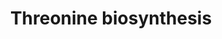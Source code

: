 ---
annotations:
- type: Pathway Ontology
  value: threonine biosynthetic pathway
authors:
- M.Braymer
- MaintBot
- Ddigles
- Egonw
- DeSl
- AlexanderPico
- Eweitz
description: 'Threonine biosynthesis as shown here covers the process of converting
  L-Aspartate into threonine. This pathway is regulated at multiple points by its
  end product, both via enzyme inhibition and attenuation. There is a three-step pathway
  that converts L-aspartate into homoserine. Two of the three enzymes that catalyze
  the first step in this pathway are bifunctional, also serving to catalyze the later
  step in the pathway. Homoserine feeds into biosynthetic pathways for both threonine
  and methionine. Fittingly, this pathway is regulated by the outputs of both of those
  pathways. SOURCE: SGD pathways, http://pathway.yeastgenome.org/server.html'
last-edited: 2021-05-20
organisms:
- Saccharomyces cerevisiae
redirect_from:
- /index.php/Pathway:WP331
- /instance/WP331
schema-jsonld:
- '@context': https://schema.org/
  '@id': https://wikipathways.github.io/pathways/WP331.html
  '@type': Dataset
  creator:
    '@type': Organization
    name: WikiPathways
  description: 'Threonine biosynthesis as shown here covers the process of converting
    L-Aspartate into threonine. This pathway is regulated at multiple points by its
    end product, both via enzyme inhibition and attenuation. There is a three-step
    pathway that converts L-aspartate into homoserine. Two of the three enzymes that
    catalyze the first step in this pathway are bifunctional, also serving to catalyze
    the later step in the pathway. Homoserine feeds into biosynthetic pathways for
    both threonine and methionine. Fittingly, this pathway is regulated by the outputs
    of both of those pathways. SOURCE: SGD pathways, http://pathway.yeastgenome.org/server.html'
  keywords:
  - L-threonine
  - HOM3
  - HOM6
  - O-phospho-L-homoserine
  - L-Aspartate-semialdehyde
  - phosphate
  - ADP
  - HOM2
  - homoserine
  - THR1
  - ATP
  - NADP
  - L-Aspartate
  - H+
  - L-Aspartyl-4-P
  - H2O
  - THR4
  - NADPH
  license: CC0
  name: Threonine biosynthesis
seo: CreativeWork
title: Threonine biosynthesis
wpid: WP331
---
